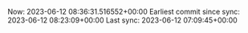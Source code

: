 Now: 2023-06-12 08:36:31.516552+00:00 Earliest commit since sync: 2023-06-12 08:23:09+00:00 Last sync: 2023-06-12 07:09:45+00:00
